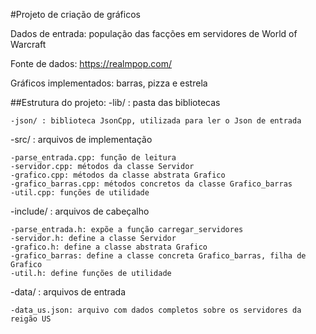 #Projeto de criação de gráficos

Dados de entrada: população das facções em servidores de World of Warcraft

Fonte de dados: https://realmpop.com/

Gráficos implementados: barras, pizza e estrela

##Estrutura do projeto:
-lib/ : pasta das bibliotecas

    -json/ : biblioteca JsonCpp, utilizada para ler o Json de entrada

-src/ : arquivos de implementação

    -parse_entrada.cpp: função de leitura
    -servidor.cpp: métodos da classe Servidor
    -grafico.cpp: métodos da classe abstrata Grafico
    -grafico_barras.cpp: métodos concretos da classe Grafico_barras
    -util.cpp: funções de utilidade

-include/ : arquivos de cabeçalho

    -parse_entrada.h: expõe a função carregar_servidores
    -servidor.h: define a classe Servidor
    -grafico.h: define a classe abstrata Grafico
    -grafico_barras: define a classe concreta Grafico_barras, filha de Grafico
    -util.h: define funções de utilidade 

-data/ : arquivos de entrada

    -data_us.json: arquivo com dados completos sobre os servidores da reigão US
